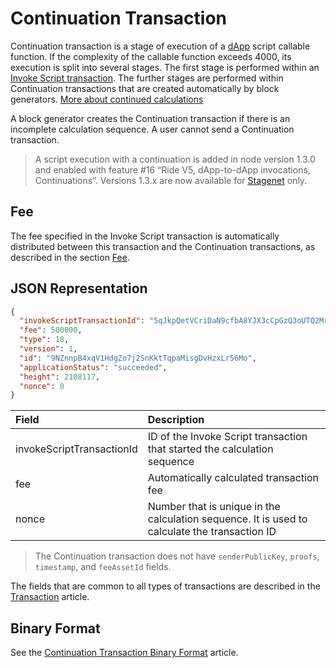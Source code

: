 # Continuation Transaction

Continuation transaction is a stage of execution of a [dApp](/ru/blockchain/account/dapp) script callable function. If the complexity of the callable function exceeds 4000, its execution is split into several stages. The first stage is performed within an [Invoke Script transaction](/en/blockchain/transaction-type/invoke-script-transaction). The further stages are performed within Continuation transactions that are created automatically by block generators. [More about continued calculations](/en/ride/advanced/continuation)

A block generator creates the Continuation transaction if there is an incomplete calculation sequence. A user cannot send a Continuation transaction.

> A script execution with a continuation is added in node version 1.3.0 and enabled with feature #16 “Ride V5, dApp-to-dApp invocations, Continuations”. Versions 1.3.x are now available for [Stagenet](/en/blockchain/blockchain-network/) only.

## Fee

The fee specified in the Invoke Script transaction is automatically distributed between this transaction and the Continuation transactions, as described in the section [Fee](/en/ride/advanced/continuation#fee).

## JSON Representation

```json
{
  "invokeScriptTransactionId": "5qJkpQetVCriDaN9cfbA8YJX3cCpGzQ3oUTQ2Mr4GPcK",
  "fee": 500000,
  "type": 18,
  "version": 1,
  "id": "9NZnnpB4xqV1HdgZo7j2SnKktTqpaMisgDvHzxLr56Mo",
  "applicationStatus": "succeeded",
  "height": 2108117,
  "nonce": 0
}
```

| Field | Description |
| :--- | :--- |
| invokeScriptTransactionId | ID of the Invoke Script transaction that started the calculation sequence |
| fee | Automatically calculated transaction fee |
| nonce | Number that is unique in the calculation sequence. It is used to calculate the transaction ID |

> The Continuation transaction does not have `senderPublicKey`, `proofs`, `timestamp`, and `feeAssetId` fields.

The fields that are common to all types of transactions are described in the [Transaction](/en/blockchain/transaction/#json-representation) article.

## Binary Format

See the [Continuation Transaction Binary Format](/en/blockchain/binary-format/transaction-binary-format/continuation-transaction-binary-format) article.
